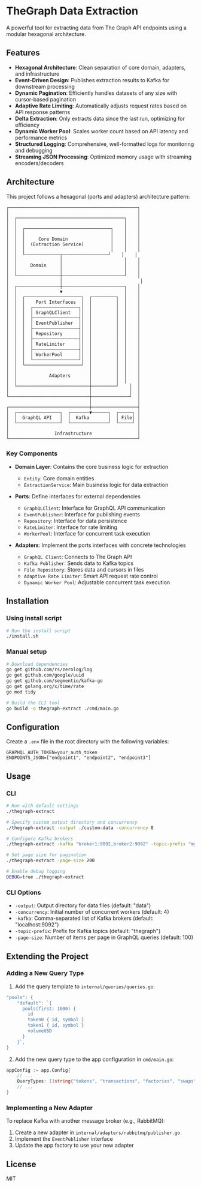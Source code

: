# TheGraph Data Extraction

A powerful tool for extracting data from The Graph API endpoints using a modular hexagonal architecture.

## Features

- **Hexagonal Architecture**: Clean separation of core domain, adapters, and infrastructure
- **Event-Driven Design**: Publishes extraction results to Kafka for downstream processing
- **Dynamic Pagination**: Efficiently handles datasets of any size with cursor-based pagination
- **Adaptive Rate Limiting**: Automatically adjusts request rates based on API response patterns
- **Delta Extraction**: Only extracts data since the last run, optimizing for efficiency
- **Dynamic Worker Pool**: Scales worker count based on API latency and performance metrics
- **Structured Logging**: Comprehensive, well-formatted logs for monitoring and debugging
- **Streaming JSON Processing**: Optimized memory usage with streaming encoders/decoders

## Architecture

This project follows a hexagonal (ports and adapters) architecture pattern:

```
┌────────────────────────────────────────────────┐
│                                                │
│  ┌────────────────────────────────────────┐    │
│  │                                        │    │
│  │  ┌────────────────────────────────┐    │    │
│  │  │                                │    │    │
│  │  │     Core Domain                │    │    │
│  │  │  (Extraction Service)          │    │    │
│  │  │                                │    │    │
│  │  └─────────────┬─────────────────┘    │    │
│  │                │                       │    │
│  │     Domain     │                       │    │
│  │                │                       │    │
│  └────────────────┼───────────────────────┘    │
│                   │                             │
│  ┌────────────────┼───────────────────────┐    │
│  │                ▼                       │    │
│  │  ┌─────────────────────┐  ┌─────────┐  │    │
│  │  │    Port Interfaces  │  │         │  │    │
│  │  │  ┌─────────────────┐│  │         │  │    │
│  │  │  │ GraphQLClient   ││  │         │  │    │
│  │  │  ├─────────────────┤│  │         │  │    │
│  │  │  │ EventPublisher  ││  │         │  │    │
│  │  │  ├─────────────────┤│  │         │  │    │
│  │  │  │ Repository      ││  │         │  │    │
│  │  │  ├─────────────────┤│  │         │  │    │
│  │  │  │ RateLimiter     ││  │         │  │    │
│  │  │  ├─────────────────┤│  │         │  │    │
│  │  │  │ WorkerPool      ││  │         │  │    │
│  │  │  └─────────────────┘│  │         │  │    │
│  │  └─────────────────────┘  │         │  │    │
│  │                           │         │  │    │
│  │            Adapters       │         │  │    │
│  │                           │         │  │    │
│  └───────────────────────────┼─────────┘    │  │
│                              │              │  │
└──────────────────────────────┼──────────────┘  │
                               │                 │
┌──────────────────────────────┼─────────────────┤
│  ┌────────────────┐  ┌───────▼──────┐  ┌─────┐ │
│  │  GraphQL API   │  │  Kafka       │  │ File│ │
│  └────────────────┘  └──────────────┘  └─────┘ │
│                                                │
│                 Infrastructure                 │
└────────────────────────────────────────────────┘
```

### Key Components

- **Domain Layer**: Contains the core business logic for extraction
  - `Entity`: Core domain entities
  - `ExtractionService`: Main business logic for data extraction

- **Ports**: Define interfaces for external dependencies
  - `GraphQLClient`: Interface for GraphQL API communication
  - `EventPublisher`: Interface for publishing events
  - `Repository`: Interface for data persistence
  - `RateLimiter`: Interface for rate limiting
  - `WorkerPool`: Interface for concurrent task execution

- **Adapters**: Implement the ports interfaces with concrete technologies
  - `GraphQL Client`: Connects to The Graph API
  - `Kafka Publisher`: Sends data to Kafka topics
  - `File Repository`: Stores data and cursors in files
  - `Adaptive Rate Limiter`: Smart API request rate control
  - `Dynamic Worker Pool`: Adjustable concurrent task execution

## Installation

### Using install script

```bash
# Run the install script
./install.sh
```

### Manual setup

```bash
# Download dependencies
go get github.com/rs/zerolog/log
go get github.com/google/uuid
go get github.com/segmentio/kafka-go
go get golang.org/x/time/rate
go mod tidy

# Build the CLI tool
go build -o thegraph-extract ./cmd/main.go
```

## Configuration

Create a `.env` file in the root directory with the following variables:

```
GRAPHQL_AUTH_TOKEN=your_auth_token
ENDPOINTS_JSON=["endpoint1", "endpoint2", "endpoint3"]
```

## Usage

### CLI

```bash
# Run with default settings
./thegraph-extract

# Specify custom output directory and concurrency
./thegraph-extract -output ./custom-data -concurrency 8

# Configure Kafka brokers
./thegraph-extract -kafka "broker1:9092,broker2:9092" -topic-prefix "mycompany.thegraph"

# Set page size for pagination
./thegraph-extract -page-size 200

# Enable debug logging
DEBUG=true ./thegraph-extract
```

### CLI Options

- `-output`: Output directory for data files (default: "data")
- `-concurrency`: Initial number of concurrent workers (default: 4)
- `-kafka`: Comma-separated list of Kafka brokers (default: "localhost:9092")
- `-topic-prefix`: Prefix for Kafka topics (default: "thegraph")
- `-page-size`: Number of items per page in GraphQL queries (default: 100)

## Extending the Project

### Adding a New Query Type

1. Add the query template to `internal/queries/queries.go`:

```go
"pools": {
    "default": `{
      pools(first: 1000) {
        id
        token0 { id, symbol }
        token1 { id, symbol }
        volumeUSD
      }
    }`,
}
```

2. Add the new query type to the app configuration in `cmd/main.go`:

```go
appConfig := app.Config{
    // ...
    QueryTypes: []string{"tokens", "transactions", "factories", "swaps", "pools"},
    // ...
}
```

### Implementing a New Adapter

To replace Kafka with another message broker (e.g., RabbitMQ):

1. Create a new adapter in `internal/adapters/rabbitmq/publisher.go`
2. Implement the `EventPublisher` interface
3. Update the app factory to use your new adapter

## License

MIT 